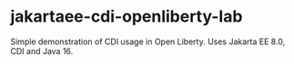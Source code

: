 # jakartaee-cdi-openliberty-lab
Simple demonstration of CDI usage in Open Liberty. Uses Jakarta EE 8.0, CDI and Java 16.
